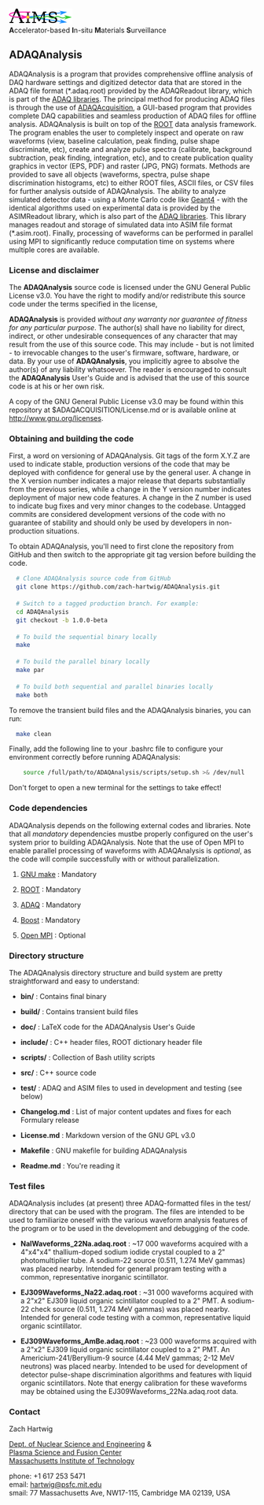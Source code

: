 ![AIMS Logo](doc/figures/AIMSLogo_BoldPastelColors.png "Accelerator-based In-situ Materials Surveillance")  
**A**ccelerator-based **I**n-situ **M**aterials **S**urveillance


## ADAQAnalysis ##

ADAQAnalysis is a program that provides comprehensive offline analysis
of DAQ hardware settings and digitized detector data that are stored
in the ADAQ file format (\*.adaq.root) provided by the ADAQReadout
library, which is part of the [ADAQ
libraries](https://github.com/zach-hartwig/ADAQ). The principal method
for producing ADAQ files is through the use of
[ADAQAcquisition](http://github.com/zach-hartwig/ADAQAcquisition), a
GUI-based program that provides complete DAQ capabilities and seamless
production of ADAQ files for offline analysis. ADAQAnalysis is built
on top of the [ROOT](http://root.cern.ch/drupal/) data analysis
framework. The program enables the user to completely inspect and
operate on raw waveforms (view, baseline calculation, peak finding,
pulse shape discriminate, etc), create and analyze pulse spectra
(calibrate, background subtraction, peak finding, integration, etc),
and to create publication quality graphics in vector (EPS, PDF) and
raster (JPG, PNG) formats. Methods are provided to save all objects
(waveforms, spectra, pulse shape discrimination histograms, etc) to
either ROOT files, ASCII files, or CSV files for further analysis
outside of ADAQAnalysis. The ability to analyze simulated detector
data - using a Monte Carlo code like [Geant4](http://geant4.cern.ch/) -
with the identical algorithms used on experimental data is provided by
the ASIMReadout library, which is also part of the [ADAQ
libraries](https://github.com/zach-hartwig/ADAQ). This library manages
readout and storage of simulated data into ASIM file format
(\*.asim.root). Finally, processing of waveforms can be performed in
parallel using MPI to significantly reduce computation time on systems
where multiple cores are available.


### License and disclaimer ###

The **ADAQAnalysis** source code is licensed under the GNU General
Public License v3.0.  You have the right to modify and/or redistribute
this source code under the terms specified in the license,

**ADAQAnalysis** is provided *without any warranty nor guarantee of
fitness for any particular purpose*. The author(s) shall have no
liability for direct, indirect, or other undesirable consequences of
any character that may result from the use of this source code. This
may include - but is not limited - to irrevocable changes to the
user's firmware, software, hardware, or data. By your use of
**ADAQAnalysis**, you implicitly agree to absolve the author(s) of
any liability whatsoever. The reader is encouraged to consult the
**ADAQAnalysis** User's Guide and is advised that the use of this
source code is at his or her own risk.

A copy of the GNU General Public License v3.0 may be found within this
repository at $ADAQACQUISITION/License.md or is available online at
http://www.gnu.org/licenses.


### Obtaining and building the code  ###

First, a word on versioning of ADAQAnalysis. Git tags of the form
X.Y.Z are used to indicate stable, production versions of the code
that may be deployed with confidence for general use by the general
user. A change in the X version number indicates a major release that
departs substantially from the previous series, while a change in the
Y version number indicates deployment of major new code features. A
change in the Z number is used to indicate bug fixes and very minor
changes to the codebase. Untagged commits are considered development
versions of the code with no guarantee of stability and should only be
used by developers in non-production situations.

To obtain ADAQAnalysis, you'll need to first clone the repository from
GitHub and then switch to the appropriate git tag version before
building the code.

```bash
  # Clone ADAQAnalysis source code from GitHub
  git clone https://github.com/zach-hartwig/ADAQAnalysis.git

  # Switch to a tagged production branch. For example:
  cd ADAQAnalysis
  git checkout -b 1.0.0-beta
  
  # To build the sequential binary locally
  make  

  # To build the parallel binary locally
  make par

  # To build both sequential and parallel binaries locally
  make both
```

To remove the transient build files and the ADAQAnalysis binaries, you
can run:
```bash
  make clean  
```

Finally, add the following line to your .bashrc file to configure
your environment correctly before running ADAQAnalysis:

```bash 
    source /full/path/to/ADAQAnalysis/scripts/setup.sh >& /dev/null
```
Don't forget to open a new terminal for the settings to take effect!


### Code dependencies ###

ADAQAnalysis depends on the following external codes and
libraries. Note that all *mandatory* dependencies mustbe properly
configured on the user's system prior to building ADAQAnalysis. Note
that the use of Open MPI to enable parallel processing of waveforms
with ADAQAnalysis is *optional*, as the code will compile successfully
with or without parallelization.

1. [GNU make](http://www.gnu.org/software/make/) : Mandatory

2. [ROOT](http://root.cern.ch/drupal/) : Mandatory

3. [ADAQ](http://github.com/zach-hartwig/ADAQ) : Mandatory

4. [Boost](http://www.boost.org/) : Mandatory

5. [Open MPI](http://www.open-mpi.org/) : Optional


### Directory structure ###

The ADAQAnalysis directory structure and build system are pretty
straightforward and easy to understand:

  - **bin/**       : Contains final binary

  - **build/**     : Contains transient build files

  - **doc/**       : LaTeX code for the ADAQAnalysis User's Guide

  - **include/**   : C++ header files, ROOT dictionary header file

  - **scripts/**   : Collection of Bash utility scripts

  - **src/**       : C++ source code 
  
  - **test/**      : ADAQ and ASIM files to used in development and testing (see below)

  - **Changelog.md** : List of major content updates and fixes for each Formulary release
  
  - **License.md**   : Markdown version of the GNU GPL v3.0 
  
  - **Makefile**     : GNU makefile for building ADAQAnalysis

  - **Readme.md**  : You're reading it


### Test files ###

ADAQAnalysis includes (at present) three ADAQ-formatted files in the
test/ directory that can be used with the program. The files are
intended to be used to familiarize oneself with the various waveform
analysis features of the program or to be used in the development and
debugging of the code.

- **NaIWaveforms_22Na.adaq.root** : ~17 000 waveforms acquired with a
    4"x4"x4" thallium-doped sodium iodide crystal coupled to a 2"
    photomultiplier tube. A sodium-22 source (0.511, 1.274 MeV gammas)
    was placed nearby. Intended for general program testing with a
    common, representative inorganic scintillator.

- **EJ309Waveforms_Na22.adaq.root** : ~31 000 waveforms acquired with
    a 2"x2" EJ309 liquid organic scintillator coupled to a 2" PMT. A
    sodium-22 check source (0.511, 1.274 MeV gammas) was placed
    nearby. Intended for general code testing with a common,
    representative liquid organic scintillator.

- **EJ309Waveforms_AmBe.adaq.root** : ~23 000 waveforms acquired with
    a 2"x2" EJ309 liquid organic scintillator coupled to a 2" PMT. An
    Americium-241/Beryllium-9 source (4.44 MeV gammas; 2-12 MeV
    neutrons) was placed nearby. Intended to be used for development
    of detector pulse-shape discrimination algorithms and features
    with liquid organic scintillators. Note that energy calibration
    for these waveforms may be obtained using the
    EJ309Waveforms_22Na.adaq.root data.


### Contact ###

Zach Hartwig

[Dept. of Nuclear Science and
Engineering](http://web.mit.edu/nse/http://web.mit.edu/nse/) &  
[Plasma Science and Fusion Center](http://www.psfc.mit.edu)  
[Massachusetts Institute of Technology](http://mit.edu)  

phone: +1 617 253 5471  
email: [hartwig@psfc.mit.edu](mailto:hartwig@psfc.mit.edu)  
smail: 77 Massachusetts Ave, NW17-115, Cambridge MA 02139, USA
